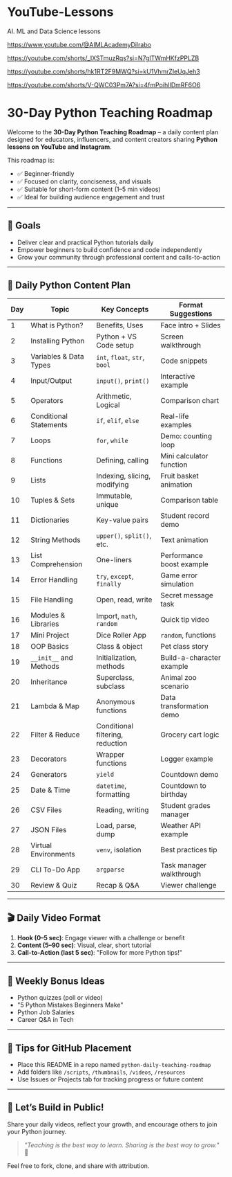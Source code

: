 # YouTube-Lessons
AI. ML and Data Science lessons

https://www.youtube.com/@AIMLAcademyDilrabo

https://youtube.com/shorts/_IXSTmuzRqs?si=N7gITWmHKfzPPLZB

https://youtube.com/shorts/hk1RT2F9MWQ?si=kU1VhmrZIeUqJeh3

https://youtube.com/shorts/V-QWC03Pm7A?si=4fmPoihIIDmRF6O6

# 30-Day Python Teaching Roadmap

Welcome to the **30-Day Python Teaching Roadmap** – a daily content plan designed for educators, influencers, and content creators sharing **Python lessons on YouTube and Instagram**.

This roadmap is:
- ✅ Beginner-friendly
- ✅ Focused on clarity, conciseness, and visuals
- ✅ Suitable for short-form content (1–5 min videos)
- ✅ Ideal for building audience engagement and trust

---

## 🎯 Goals
- Deliver clear and practical Python tutorials daily
- Empower beginners to build confidence and code independently
- Grow your community through professional content and calls-to-action

---

## 📅 Daily Python Content Plan

| Day | Topic | Key Concepts | Format Suggestions |
|-----|-------|--------------|---------------------|
| 1 | What is Python? | Benefits, Uses | Face intro + Slides |
| 2 | Installing Python | Python + VS Code setup | Screen walkthrough |
| 3 | Variables & Data Types | `int`, `float`, `str`, `bool` | Code snippets |
| 4 | Input/Output | `input()`, `print()` | Interactive example |
| 5 | Operators | Arithmetic, Logical | Comparison chart |
| 6 | Conditional Statements | `if`, `elif`, `else` | Real-life examples |
| 7 | Loops | `for`, `while` | Demo: counting loop |
| 8 | Functions | Defining, calling | Mini calculator function |
| 9 | Lists | Indexing, slicing, modifying | Fruit basket animation |
| 10 | Tuples & Sets | Immutable, unique | Comparison table |
| 11 | Dictionaries | Key-value pairs | Student record demo |
| 12 | String Methods | `upper()`, `split()`, etc. | Text animation |
| 13 | List Comprehension | One-liners | Performance boost example |
| 14 | Error Handling | `try`, `except`, `finally` | Game error simulation |
| 15 | File Handling | Open, read, write | Secret message task |
| 16 | Modules & Libraries | Import, `math`, `random` | Quick tip video |
| 17 | Mini Project | Dice Roller App | `random`, functions |
| 18 | OOP Basics | Class & object | Pet class story |
| 19 | `__init__` and Methods | Initialization, methods | Build-a-character example |
| 20 | Inheritance | Superclass, subclass | Animal zoo scenario |
| 21 | Lambda & Map | Anonymous functions | Data transformation demo |
| 22 | Filter & Reduce | Conditional filtering, reduction | Grocery cart logic |
| 23 | Decorators | Wrapper functions | Logger example |
| 24 | Generators | `yield` | Countdown demo |
| 25 | Date & Time | `datetime`, formatting | Countdown to birthday |
| 26 | CSV Files | Reading, writing | Student grades manager |
| 27 | JSON Files | Load, parse, dump | Weather API example |
| 28 | Virtual Environments | `venv`, isolation | Best practices tip |
| 29 | CLI To-Do App | `argparse` | Task manager walkthrough |
| 30 | Review & Quiz | Recap & Q&A | Viewer challenge |

---

## 🎬 Daily Video Format

1. **Hook (0–5 sec)**: Engage viewer with a challenge or benefit
2. **Content (5–90 sec)**: Visual, clear, short tutorial
3. **Call-to-Action (last 5 sec)**: "Follow for more Python tips!"

---

## 📌 Weekly Bonus Ideas
- Python quizzes (poll or video)
- "5 Python Mistakes Beginners Make"
- Python Job Salaries
- Career Q&A in Tech

---

## 📂 Tips for GitHub Placement
- Place this README in a repo named `python-daily-teaching-roadmap`
- Add folders like `/scripts`, `/thumbnails`, `/videos`, `/resources`
- Use Issues or Projects tab for tracking progress or future content

---

## 🚀 Let’s Build in Public!
Share your daily videos, reflect your growth, and encourage others to join your Python journey.

> _"Teaching is the best way to learn. Sharing is the best way to grow."_ 🌱


Feel free to fork, clone, and share with attribution.



